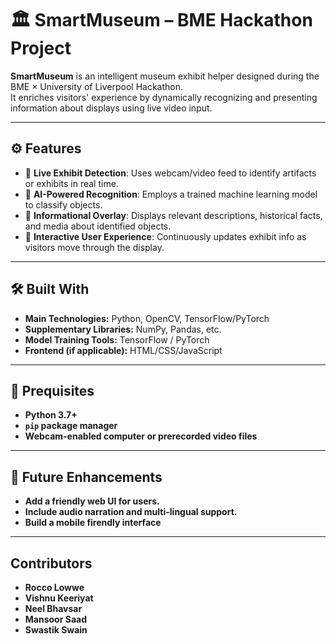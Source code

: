 # 🏛️ SmartMuseum – BME Hackathon Project

**SmartMuseum** is an intelligent museum exhibit helper designed during the BME × University of Liverpool Hackathon.  
It enriches visitors' experience by dynamically recognizing and presenting information about displays using live video input.

---

## ⚙️ Features

- 🎥 **Live Exhibit Detection**: Uses webcam/video feed to identify artifacts or exhibits in real time.
- 🧠 **AI-Powered Recognition**: Employs a trained machine learning model to classify objects.
- 📄 **Informational Overlay**: Displays relevant descriptions, historical facts, and media about identified objects.
- 🔁 **Interactive User Experience**: Continuously updates exhibit info as visitors move through the display.

---

## 🛠️ Built With

- **Main Technologies:** Python, OpenCV, TensorFlow/PyTorch 
- **Supplementary Libraries:** NumPy, Pandas, etc.
- **Model Training Tools:** TensorFlow / PyTorch 
- **Frontend (if applicable):** HTML/CSS/JavaScript

- ---


## 🚀 Prequisites

- **Python 3.7+**
- **`pip` package manager**
- **Webcam-enabled computer or prerecorded video files**

- ---

## 🎯 Future Enhancements

- **Add a friendly web UI for users.**
- **Include audio narration and multi-lingual support.**
- **Build a mobile firendly interface**

---

## Contributors

- **Rocco Lowwe**
- **Vishnu Keeriyat**
- **Neel Bhavsar**
- **Mansoor Saad**
- **Swastik Swain**
 

